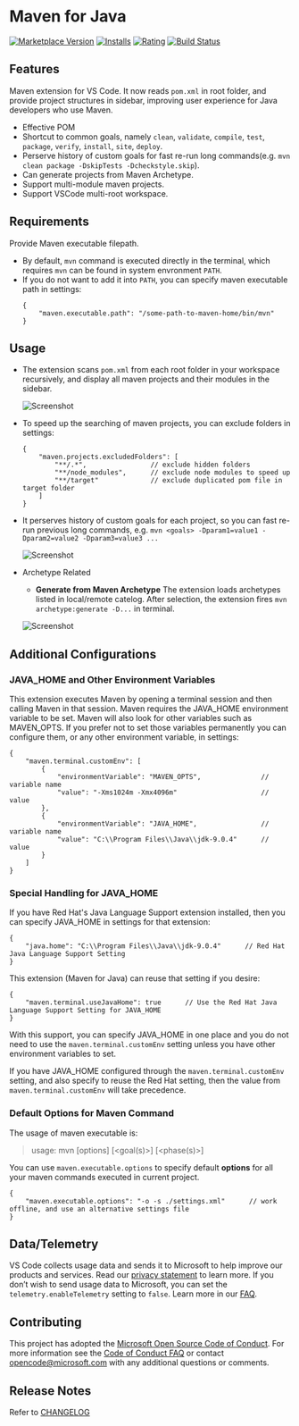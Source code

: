 # Maven for Java

[![Marketplace Version](https://vsmarketplacebadge.apphb.com/version-short/vscjava.vscode-maven.svg)](https://marketplace.visualstudio.com/items?itemName=vscjava.vscode-maven)
[![Installs](https://vsmarketplacebadge.apphb.com/installs-short/vscjava.vscode-maven.svg)](https://marketplace.visualstudio.com/items?itemName=vscjava.vscode-maven)
[![Rating](https://vsmarketplacebadge.apphb.com/rating-short/vscjava.vscode-maven.svg)](https://marketplace.visualstudio.com/items?itemName=vscjava.vscode-maven)
[![Build Status](https://travis-ci.org/Microsoft/vscode-maven.svg)](https://travis-ci.org/Microsoft/vscode-maven)

## Features

Maven extension for VS Code. It now reads `pom.xml` in root folder, and provide project structures in sidebar, improving user experience for Java developers who use Maven.

* Effective POM
* Shortcut to common goals, namely `clean`, `validate`, `compile`, `test`, `package`, `verify`, `install`, `site`, `deploy`.
* Perserve history of custom goals for fast re-run long commands(e.g. `mvn clean package -DskipTests -Dcheckstyle.skip`).
* Can generate projects from Maven Archetype.
* Support multi-module maven projects.
* Support VSCode multi-root workspace.

## Requirements

Provide Maven executable filepath.
* By default, `mvn` command is executed directly in the terminal, which requires `mvn` can be found in system envronment `PATH`.
* If you do not want to add it into `PATH`, you can specify maven executable path in settings:
    ```
    {
        "maven.executable.path": "/some-path-to-maven-home/bin/mvn"
    }
    ```

## Usage

* The extension scans `pom.xml` from each root folder in your workspace recursively, and display all maven projects and their modules in the sidebar.

    ![Screenshot](https://github.com/Microsoft/vscode-maven/raw/master/images/view_context.png)

* To speed up the searching of maven projects, you can exclude folders in settings:
    ```
    {
        "maven.projects.excludedFolders": [
            "**/.*",                // exclude hidden folders
            "**/node_modules",      // exclude node modules to speed up
            "**/target"             // exclude duplicated pom file in target folder
        ]
    }
    ```

* It perserves history of custom goals for each project, so you can fast re-run previous long commands, e.g. `mvn <goals> -Dparam1=value1 -Dparam2=value2 -Dparam3=value3 ...` 

    ![Screenshot](https://github.com/Microsoft/vscode-maven/raw/master/images/customGoal.gif)

* Archetype Related
    * **Generate from Maven Archetype** The extension loads archetypes listed in local/remote catelog. After selection, the extension fires `mvn archetype:generate -D...` in terminal.

    ![Screenshot](https://github.com/Microsoft/vscode-maven/raw/master/images/archetype.gif)

## Additional Configurations

### JAVA_HOME and Other Environment Variables

This extension executes Maven by opening a terminal session and then calling Maven in that session.
Maven requires the JAVA_HOME environment variable to be set. Maven will also look for other variables such as MAVEN_OPTS. If you prefer not to set those variables permanently you can configure them, or any other environment variable, in settings:

```
{
    "maven.terminal.customEnv": [
        {
            "environmentVariable": "MAVEN_OPTS",               // variable name
            "value": "-Xms1024m -Xmx4096m"                     // value
        },
        {
            "environmentVariable": "JAVA_HOME",                // variable name
            "value": "C:\\Program Files\\Java\\jdk-9.0.4"      // value
        }
    ]
}
```

### Special Handling for JAVA_HOME

If you have Red Hat's Java Language Support extension installed, then you can specify JAVA_HOME in settings for that extension:

```
{
    "java.home": "C:\\Program Files\\Java\\jdk-9.0.4"      // Red Hat Java Language Support Setting
}
```

This extension (Maven for Java) can reuse that setting if you desire:

```
{
    "maven.terminal.useJavaHome": true      // Use the Red Hat Java Language Support Setting for JAVA_HOME
}
```

With this support, you can specify JAVA_HOME in one place and you do not need to use the `maven.terminal.customEnv` setting unless
you have other environment variables to set.

If you have JAVA_HOME configured through the `maven.terminal.customEnv` setting, and also specify to reuse the Red Hat setting, then the value from `maven.terminal.customEnv` will take precedence.

### Default Options for Maven Command
The usage of maven executable is:
> usage: mvn [options] [<goal(s)>] [<phase(s)>]

You can use `maven.executable.options` to specify default **options** for all your maven commands executed in current project.
```
{
    "maven.executable.options": "-o -s ./settings.xml"      // work offline, and use an alternative settings file 
}
```

## Data/Telemetry

VS Code collects usage data and sends it to Microsoft to help improve our products and services. Read our [privacy statement](http://go.microsoft.com/fwlink/?LinkId=521839) to learn more. If you don’t wish to send usage data to Microsoft, you can set the `telemetry.enableTelemetry` setting to `false`. Learn more in our [FAQ](https://code.visualstudio.com/docs/supporting/faq#_how-to-disable-telemetry-reporting).

## Contributing

This project has adopted the [Microsoft Open Source Code of Conduct](https://opensource.microsoft.com/codeofconduct/). For more information see the [Code of Conduct FAQ](https://opensource.microsoft.com/codeofconduct/faq/) or contact [opencode@microsoft.com](https://github.com/Microsoft/vscode-maven/blob/master/mailto:opencode@microsoft.com) with any additional questions or comments.

## Release Notes

Refer to [CHANGELOG](https://github.com/Microsoft/vscode-maven/blob/master/CHANGELOG.md)
